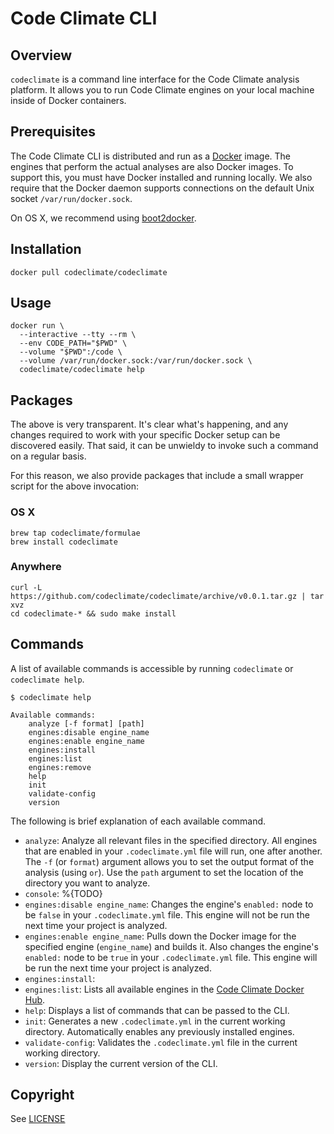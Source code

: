 # Code Climate CLI

## Overview

`codeclimate` is a command line interface for the Code Climate analysis
platform. It allows you to run Code Climate engines on your local machine inside
of Docker containers.

## Prerequisites

The Code Climate CLI is distributed and run as a
[Docker](https://www.docker.com) image. The engines that perform the actual
analyses are also Docker images. To support this, you must have Docker installed
and running locally. We also require that the Docker daemon supports connections
on the default Unix socket `/var/run/docker.sock`.

On OS X, we recommend using [boot2docker](http://boot2docker.io/).

## Installation

```console
docker pull codeclimate/codeclimate
```

## Usage

```console
docker run \
  --interactive --tty --rm \
  --env CODE_PATH="$PWD" \
  --volume "$PWD":/code \
  --volume /var/run/docker.sock:/var/run/docker.sock \
  codeclimate/codeclimate help
```

## Packages

The above is very transparent. It's clear what's happening, and any changes
required to work with your specific Docker setup can be discovered easily. That
said, it can be unwieldy to invoke such a command on a regular basis.

For this reason, we also provide packages that include a small wrapper script
for the above invocation:

### OS X

```console
brew tap codeclimate/formulae
brew install codeclimate
```

### Anywhere

```console
curl -L https://github.com/codeclimate/codeclimate/archive/v0.0.1.tar.gz | tar xvz
cd codeclimate-* && sudo make install
```

## Commands

A list of available commands is accessible by running `codeclimate` or
`codeclimate help`.

```console
$ codeclimate help

Available commands:
    analyze [-f format] [path]
    engines:disable engine_name
    engines:enable engine_name
    engines:install
    engines:list
    engines:remove
    help
    init
    validate-config
    version
```

The following is brief explanation of each available command.

* `analyze`: Analyze all relevant files in the specified directory. All engines that are enabled in your `.codeclimate.yml` file will run, one after another. The `-f` (or `format`) argument allows you to set the output format of the analysis (using `` or ``). Use the `path` argument to set the location of the directory you want to analyze.
* `console`: %{TODO}
* `engines:disable engine_name`: Changes the engine's `enabled:` node to be `false` in your `.codeclimate.yml` file. This engine will not be run the next time your project is analyzed.
* `engines:enable engine_name`: Pulls down the Docker image for the specified engine (`engine_name`) and builds it. Also changes the engine's `enabled:` node to be `true` in your `.codeclimate.yml` file. This engine will be run the next time your project is analyzed.
* `engines:install`:
* `engines:list`: Lists all available engines in the [Code Climate Docker Hub](https://hub.docker.com/account/organizations/codeclimate/).
* `help`: Displays a list of commands that can be passed to the CLI.
* `init`: Generates a new `.codeclimate.yml` in the current working directory. Automatically enables any previously installed engines.
* `validate-config`: Validates the `.codeclimate.yml` file in the current working directory.
* `version`: Display the current version of the CLI.

## Copyright

See [LICENSE](LICENSE)
